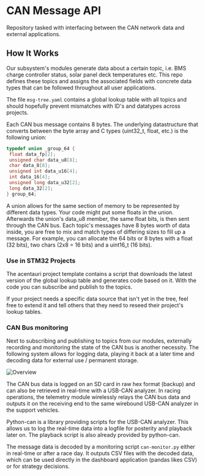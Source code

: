 # CAN Message API

Repository tasked with interfacing between the CAN network data and external applications.

## How It Works

Our subsystem's modules generate data about a certain topic, i.e. BMS charge controller status, solar panel deck temperatures etc. This repo defines these topics and assigns the associated fields with concrete data types that can be followed throughout all user applications.

The file `msg-tree.yaml` contains a global lookup table with all topics and should hopefully prevent mismatches with ID's and datatypes across projects.

Each CAN bus message contains 8 bytes. The underlying datastructure that converts between the byte array and C types (uint32_t, float, etc.) is the following union:

```C
typedef union _group_64 {
 float data_fp[2];
 unsigned char data_u8[8];
 char data_8[8];
 unsigned int data_u16[4];
 int data_16[4];
 unsigned long data_u32[2];
 long data_32[2];
} group_64;
```

A union allows for the same section of memory to be represented by different data types. Your code might put some floats in the union. Afterwards the union's data_u8 member, the same float bits, is then sent through the CAN bus. Each topic's messages have 8 bytes worth of data inside, you are free to mix and match types of differing sizes to fill up a message. For example, you can allocate the 64 bits or 8 bytes with a float (32 bits), two chars (2x8 = 16 bits) and a uint16_t (16 bits).

### Use in STM32 Projects

The acentauri project template contains a script that downloads the latest version of the global lookup table and generates code based on it. With the code you can subscribe and publish to the topics.

If your project needs a specific data source that isn't yet in the tree, feel free to extend it and tell others that they need to reseed their project's lookup tables.

### CAN Bus monitoring

Next to subscribing and publishing to topics from our modules, externally recording and monitoring the state of the CAN bus is another necessity. The following system allows for logging data, playing it back at a later time and decoding data for external use / permanent storage.

![Overview](./docs/overview.png)

The CAN bus data is logged on an SD card in raw hex format (backup) and can also be retrieved in real-time with a USB-CAN analyzer. In racing operations, the telemetry module wirelessly relays the CAN bus data and outputs it on the receiving end to the same wirebound USB-CAN analyzer in the support vehicles.

Python-can is a library providing scripts for the USB-CAN analyzer. This allows us to log the real-time data into a logfile for posterity and playback later on. The playback script is also already provided by python-can.

The message data is decoded by a monitoring script `can-monitor.py` either in real-time or after a race day. It outputs CSV files with the decoded data, which can be used directly in the dashboard application (pandas likes CSV) or for strategy decisions.